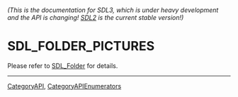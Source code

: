 ###### (This is the documentation for SDL3, which is under heavy development and the API is changing! [SDL2](https://wiki.libsdl.org/SDL2/) is the current stable version!)
# SDL_FOLDER_PICTURES

Please refer to [SDL_Folder](SDL_Folder) for details.

----
[CategoryAPI](CategoryAPI), [CategoryAPIEnumerators](CategoryAPIEnumerators)

